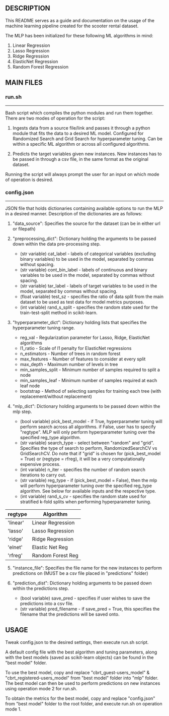 
## DESCRIPTION ##
This README serves as a guide and documentation on the usage of the machine learning pipeline created for the scooter rental dataset.

The MLP has been initialized for these following ML algorithms in mind:
1) Linear Regression
2) Lasso Regression
3) Ridge Regression
4) ElasticNet Regression
5) Random Forest Regression


## MAIN FILES ##

### run.sh
----------
Bash script which compiles the python modules and run them together. 
There are two modes of operation for the script:

1) Ingests data from a source file/link and passes it through a python module that fits the data to a desired ML model.
Configured for Randomized Search and Grid Search for hyperparameter tuning. Can be within a specific ML algorithm or across all configured algorithms.

2) Predicts the target variables given new instances. New instances has to be passed in through a csv file, in the same format as the original dataset.

Running the script will always prompt the user for an input on which mode of operation is desired.


### config.json
---------------
JSON file that holds dictionaries containing available options to run the MLP in a desired manner.
Description of the dictionaries are as follows:
1) "data_source": Specifies the source for the dataset (can be in either url or filepath)

2) "preprocessing_dict": Dictionary holding the arguments to be passed down within the data pre-processing step.
	* (str variable) cat_label  - labels of categorical variables (excluding binary variables) to be used in the model, separated by commas without spacing.
	* (str variable) cont_bin_label  - labels of continuous and binary variables to be used in the model, separated by commas without spacing.
	* (str variable) tar_label - labels of target variables to be used in the model, separated by commas without spacing.
	* (float variable) test_sz - specifies the ratio of data split from the main dataset to be used as test data for model metrics purposes.
	* (int variable) rand_s_split - specifies the random state used for the train-test-split method in scikit-learn.

3) "hyperparameter_dict": Dictionary holding lists that specifies the hyperparameter tuning range.
	* reg_val - Regularization parameter for Lasso, Ridge, ElasticNet algorithms
	* l1_ratio - Scale of l1 penalty for ElasticNet regressions
	* n_estimators - Number of trees in random forest
	* max_features - Number of features to consider at every split
	* max_depth - Maximum number of levels in tree
	* min_samples_split - Minimum number of samples required to split a node
	* min_samples_leaf - Minimum number of samples required at each leaf node
	* bootstrap - Method of selecting samples for training each tree (with replacement/without replacement)

4) "mlp_dict": Dictionary holding arguments to be passed down within the mlp step.
	* (bool variable) pick_best_model - if True, hyperparameter tuning will perform search across all algorithms. if False, user has to specify "regtype". MLP will only perform hyperparameter tuning over the specified reg_type algorithm.
	* (str variable) search_type - select between "random" and "grid". Specifies the type of search to perform, RandomizedSearchCV vs GridSearchCV. Do note that if "grid" is chosen for (pick_best_model = True) or (regtype = rfreg), it will be a very computationally expensive process.
	* (int variable) n_iter - specifies the number of random search iterations to carry out.
	* (str variable) reg_type - if (pick_best_model = False), then the mlp will perform hyperparameter tuning over the specified reg_type algorithm. See below for available inputs and the respective type.
	* (int variable) rand_s_cv - specifies the random state used for stratified k-fold splits when performing hyperparameter tuning.
	
| regtype       | Algorithm         |
| ------------- |-------------------|
| 'linear'      | Linear Regression |
| 'lasso'       | Lasso Regression  |
| 'ridge'       | Ridge Regression  | 
| 'elnet'       | Elastic Net Reg   |
| 'rfreg'       | Random Forest Reg |
	
5) "instance_file": Specifies the file name for the new instances to perform predictions on (MUST be a csv file placed in "predictions" folder)

6) "prediction_dist": Dictionary holding arguments to be passed down within the predictions step.
	* (bool variable) save_pred - specifies if user wishes to save the predictions into a csv file.
	* (str variable) pred_filename - if save_pred = True, this specifies the filename that the predictions will be saved onto.


## USAGE ##
Tweak config.json to the desired settings, then execute run.sh script.

A default config file with the best algorithm and tuning parameters, along with the best models (saved as scikit-learn objects) can be found in the "best model" folder.

To use the best model, copy and replace "cbrt_guest-users_model" & "cbrt_registered-users_model" from "best model" folder into "mlp" folder.
The best model can then be used to perform predictions on new instances using operation mode 2 for run.sh.

To obtain the metrics for the best model, copy and replace "config.json" from "best model" folder to the root folder, and execute run.sh on operation mode 1.


